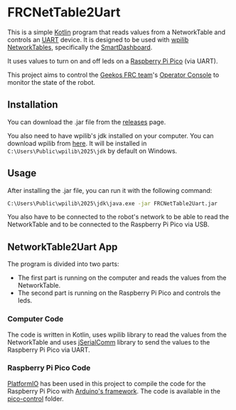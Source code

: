 # FRCNetTable2Uart

This is a simple [Kotlin](https://kotlinlang.org/) program that reads values from a NetworkTable
and controls an [UART](https://en.wikipedia.org/wiki/Universal_asynchronous_receiver-transmitter) device.
It is designed to be used with
[wpilib NetworkTables](https://docs.wpilib.org/en/stable/docs/software/networktables/networktables-intro.html),
specifically the [SmartDashboard](https://docs.wpilib.org/en/stable/docs/software/dashboards/smartdashboard/index.html).

It uses values to turn on and off leds on a
[Raspberry Pi Pico](https://www.raspberrypi.org/products/raspberry-pi-pico/) (via UART).

This project aims to control the [Geekos FRC team](https://frc-events.firstinspires.org/team/9220)'s
[Operator Console](https://www.chiefdelphi.com/t/operator-console-pictures/) to monitor the state of the robot.

## Installation

You can download the .jar file from the [releases](https://github.com/Ferfoui/FRCNetTable2Uart/releases) page.

You also need to have wpilib's jdk installed on your computer.
You can download wpilib from [here](https://docs.wpilib.org/en/stable/docs/zero-to-robot/step-2/wpilib-setup.html).
It will be installed in `C:\Users\Public\wpilib\2025\jdk` by default on Windows.

## Usage

After installing the .jar file, you can run it with the following command:

```bash
C:\Users\Public\wpilib\2025\jdk\java.exe -jar FRCNetTable2Uart.jar
```

You also have to be connected to the robot's network to be able to read the NetworkTable
and to be connected to the Raspberry Pi Pico via USB.

## NetworkTable2Uart App

The program is divided into two parts: 
- The first part is running on the computer and reads the values from the NetworkTable.
- The second part is running on the Raspberry Pi Pico and controls the leds.

### Computer Code

The code is written in Kotlin, uses wpilib library to read the values from the NetworkTable and uses
[jSerialComm](https://fazecast.github.io/jSerialComm/) library to send the values to the Raspberry Pi Pico via UART.

### Raspberry Pi Pico Code

[PlatformIO](https://platformio.org/) has been used in this project to compile the code for the Raspberry Pi Pico
with [Arduino's framework](https://docs.platformio.org/en/latest/frameworks/arduino.html).
The code is available in the [pico-control](https://github.com/Ferfoui/FRCNetTable2Uart/tree/main/pico-control) folder.

